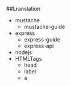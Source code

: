 ##Lranslation

* mustache  
    * mustache-guide
* express
    * express-guide
    * express-api
* nodejs  
* HTMLTags
    * head
    * label
    * a
